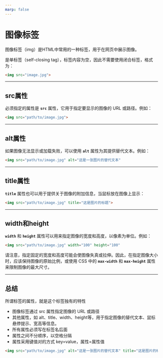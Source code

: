 ```yaml
---
marp: false
---
```


# 图像标签

图像标签（img）是HTML中常用的一种标签，用于在网页中展示图像。

<img>是单标签（self-closing tag），标签内容为空，因此不需要使用闭合标签，格式为：
```html
<img src="image.jpg">
```
---

## src属性

必须指定的属性是 **`src`** 属性，它用于指定要显示的图像的 URL 或路径。例如：

```html
<img src="path/to/image.jpg">
```
---

## alt属性

如果图像无法显示或加载失败，可以使用 **`alt`** 属性为其提供替代文本。例如：

```html
<img src="path/to/image.jpg" alt="这是一张图片的替代文本"
```
---
## title属性

**`title`** 属性也可以用于提供关于图像的附加信息，当鼠标放在图像上显示：

```html
<img src="path/to/image.jpg" title="这是图片的标题">
```
---
## width和height

**`width`** 和 **`height`** 属性可以用来指定图像的宽度和高度，以像素为单位。例如：

```html
<img src="path/to/image.jpg" width="100" height="100"
```

请注意，指定固定的宽度和高度可能会使图像失真或拉伸。因此，在指定图像大小时，应该保持图像的原始比例，或使用 CSS 中的 **`max-width`** 和 **`max-height`** 属性来限制图像的最大尺寸。

---

## 总结
所谓标签的属性，就是这个标签独有的特性
- 图像标签通过 src 属性指定图像的 URL 或路径
- 其他属性，如 alt、title、width、height等，用于指定图像的替代文本、鼠标悬停提示、宽高等信息。
- 所有属性必须写在标签名后面
- 属性之间不分顺序，以空格分隔
- 属性采用键值对的方式 key=value，属性=属性值
```html
<img src="path/to/image.jpg" alt="这是一张图片的替代文本" title="这是图片的标题" width="100" height="100">
```
